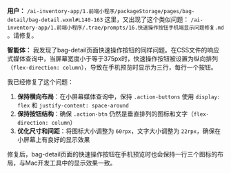 **用户：** 
`/ai-inventory-app/1.前端小程序/packageStorage/pages/bag-detail/bag-detail.wxml#L140-163`  这里，又出现了这个类似问题： `/ai-inventory-app/1.前端小程序/.trae/prompts/16.快速操作按钮手机端显示问题修复.md` 。请修复。

**智能体：** 
我发现了bag-detail页面快速操作按钮的同样问题。在CSS文件的响应式媒体查询中，当屏幕宽度小于等于375px时，快速操作按钮被设置为纵向排列（`flex-direction: column`），导致在手机预览时显示为三行，每行一个按钮。

我已经修复了这个问题：

1. **保持横向布局**：在小屏幕媒体查询中，保持 `.action-buttons` 使用 `display: flex` 和 `justify-content: space-around`
2. **保持按钮结构**：确保 `.action-btn` 仍然是垂直排列的图标和文字（`flex-direction: column`）
3. **优化尺寸和间距**：将图标大小调整为 `60rpx`，文字大小调整为 `22rpx`，确保在小屏幕上有良好的显示效果

修复后，bag-detail页面的快速操作按钮在手机预览时也会保持一行三个图标的布局，与Mac开发工具中的显示效果一致。